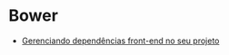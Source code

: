 # Bower

- [Gerenciando dependências front-end no seu projeto](http://www.vitorbritto.com/blog/gerenciando-dependencias-front-end-no-seu-projeto/)
